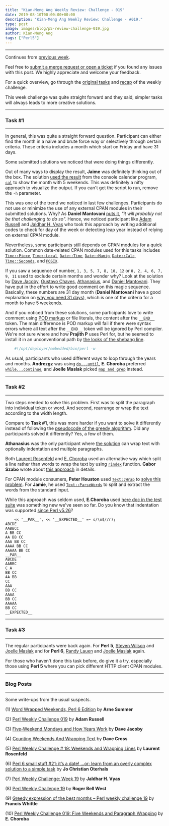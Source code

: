 ```yaml
---
title: "Kian-Meng Ang Weekly Review: Challenge - 019"
date: 2019-08-10T00:00:00+00:00
description: "Kian-Meng Ang Weekly Review: Challenge - #019."
type: post
image: images/blog/p5-review-challenge-019.jpg
author: Kian-Meng Ang
tags: ["Perl5"]
---
```

***
Continues from [previous week](/blog/review-challenge-018/).

Feel free to [submit a merge request or open a ticket](https://github.com/manwar/perlweeklychallenge) if you found any issues with this post. We highly appreciate and welcome your feedback.

For a quick overview, go through the [original tasks](/blog/perl-weekly-challenge-019/) and [recap](/blog/recap-challenge-019/) of the weekly challenge.

This week challenge was quite straight forward and they said, simpler tasks will always leads to more creative solutions.

***
### Task #1
***

In general, this was quite a straight forward question. Participant can either find the month in a naive and brute force way or selectively through certain criteria. These criteria includes a month which start on Friday and have 31 days.

Some submitted solutions we noticed that were doing things differently.

Out of many ways to display the result, **Jaime** was definitely thinking out of the box. The solution [used the result](https://github.com/manwar/perlweeklychallenge-club/blob/master/challenge-019/jaime/perl5/ch-1.pl) from the console calendar program, [`cal`](https://en.wikipedia.org/wiki/Cal_(Unix)) to show the month with 5 weekends. This was definitely a nifty approach to visualize the output. If you can't get the script to run, remove the `-h` parameter.

This was one of the trend we noticed in last few challenges. Participants do not use or minimize the use of any external CPAN modules in their submitted solutions. Why? As **Daniel Mantovani** [puts it](https://github.com/manwar/perlweeklychallenge-club/blob/master/challenge-019/daniel-mantovani/perl5/ch-1.pl), _"it will probably not be that challenging to do so"._ Hence, we noticed participant like [Adam Russell](https://github.com/manwar/perlweeklychallenge-club/blob/master/challenge-019/adam-russell/perl5/ch-1.pl) and [Jaldhar H. Vyas](https://github.com/manwar/perlweeklychallenge-club/blob/master/challenge-019/jaldhar-h-vyas/perl5/ch-1.pl) who took this approach by writing additional codes to check for day of the week or detecting leap year instead of relying on external CPAN module.

Nevertheless, some participants still depends on CPAN modules for a quick solution. Common date-related CPAN modules used for this tasks includes [`Time::Piece`](https://metacpan.org/pod/Time::Piece), [`Time::Local`](https://metacpan.org/pod/Time::Local), [`Date::Time`](https://metacpan.org/pod/Date::Time), [`Date::Manip`](https://metacpan.org/pod/Date::Manip), [`Date::Calc`](https://metacpan.org/pod/Date::Calc), [`Time::Seconds`](https://metacpan.org/pod/Time::Seconds), and [`POSIX`](https://metacpan.org/pod/POSIX).

If you saw a sequence of number, `1, 3, 5, 7, 8, 10, 12` or `0, 2, 4, 6, 7, 9, 11` used to exclude certain months and wonder why? Look at the solution by [Dave Jacoby](https://github.com/manwar/perlweeklychallenge-club/blob/master/challenge-019/dave-jacoby/perl5/ch-1.pl), [Gustavo Chaves](https://github.com/manwar/perlweeklychallenge-club/blob/master/challenge-019/gustavo-chaves/perl5/ch-1.pl), [Athanasius](https://github.com/manwar/perlweeklychallenge-club/blob/master/challenge-019/athanasius/perl5/ch-1.pl), and [Daniel Mantovani](https://github.com/manwar/perlweeklychallenge-club/blob/master/challenge-019/daniel-mantovani/perl5/ch-1.pl). They have put in the effort to write good comment on this magic sequence. Basically, these numbers are 31 day month (**Daniel Mantovani** have a good explanation on [why you need 31 days](https://github.com/manwar/perlweeklychallenge-club/blob/master/challenge-019/daniel-mantovani/perl5/ch-1.pl)), which is one of the criteria for a month to have 5 weekends.

And if you noticed from these solutions, some participants love to write comment using [POD markup](https://perldoc.perl.org/perlpod.html) or file literals, the content after the [`__END__`](https://perldoc.perl.org/functions/__END__.html) token. The main difference is POD markup will fail if there were syntax errors where all text after the `__END__` token will be ignored by Perl compiler. We're not sure where and how **Prajith P** uses Perl for, but he seemed to install it in an unconventional path by [the looks of the shebang line](https://github.com/manwar/perlweeklychallenge-club/blob/master/challenge-019/prajith-p/perl5/ch-1.pl).

```perl
    #!/opt/deployer/embedded/bin/perl -w
```

As usual, participants who used different ways to loop through the years and months. **Andrezgz** was using [`do...until`](https://github.com/manwar/perlweeklychallenge-club/blob/master/challenge-019/andrezgz/perl5/ch-1.pl), **E. Choroba** preferred [`while...continue`](https://github.com/manwar/perlweeklychallenge-club/blob/master/challenge-019/e-choroba/perl5/ch-1.pl), and **Joelle Maslak** picked [`map and grep`](https://github.com/manwar/perlweeklychallenge-club/blob/master/challenge-019/joelle-maslak/perl5/ch-1.pl) instead.

***
### Task #2
***

Two steps needed to solve this problem. First was to split the paragraph into individual token or word. And second, rearrange or wrap the text according to
the width length.

Compare to **Task #1**, this was more harder if you want to solve it differently instead of following the [pseudocode of the greedy algorithm](https://en.wikipedia.org/wiki/Line_wrap_and_word_wrap#Minimum_number_of_lines). Did any participants solved it differently? Yes, a few of them.

**Athanasius** was the only participant where [the solution](https://github.com/manwar/perlweeklychallenge-club/blob/master/challenge-019/athanasius/perl5/ch-2.pl) can wrap text with optionally indentation and multiple paragraphs.

Both [Laurent Rosenfeld](https://github.com/manwar/perlweeklychallenge-club/blob/master/challenge-019/laurent-rosenfeld/perl5/ch-2.pl) and [E. Choroba](https://github.com/manwar/perlweeklychallenge-club/blob/master/challenge-019/e-choroba/perl5/ch-2.pl) used an alternative way which split a line rather than words to wrap the text by using [`rindex`](https://perldoc.perl.org/functions/rindex.html) function. **Gabor Szabo** wrote about [this approach](https://perlmaven.com/break-lines-with-max-width) in details.

For CPAN module consumers, **Peter Houston** used [`Text::Wrap`](https://metacpan.org/pod/Text::Wrap) to [solve this problem](https://github.com/manwar/perlweeklychallenge-club/blob/master/challenge-019/pete-houston/perl5/ch-2.pl). For **Jamie**, he used [`Text::ParseWords`](https://perldoc.perl.org/Text/ParseWords.html) to split and extract the words from the standard input.

While this approach was seldom used, **E.Choroba** used [here doc in the test suite](https://github.com/manwar/perlweeklychallenge-club/blob/master/challenge-019/e-choroba/perl5/ch-2.pl) was something new we've seen so far. Do you know that indentation was supported [since Perl v5.26](https://www.effectiveperlprogramming.com/2016/12/strip-leading-spaces-from-here-docs-with-v5-26/)?

        << '__PAR__', << '__EXPECTED__' =~ s/\n$//r);
    ABCDE
    AABBCC
    A BB CC
    AA BB CC
    AAA BB CC
    AAAA BB CC
    AAAAA BB CC
    __PAR__
    ABCDE
    AABBC
    C A
    BB CC
    AA BB
    CC
    AAA
    BB CC
    AAAA
    BB CC
    AAAAA
    BB CC
    __EXPECTED__

***
### Task #3
***

The regular participants were back again. For **Perl 5**, [Steven Wilson](https://github.com/manwar/perlweeklychallenge-club/blob/master/challenge-019/steven-wilson/perl5/ch-3.pl) and [Joelle Maslak](https://github.com/manwar/perlweeklychallenge-club/blob/master/challenge-019/joelle-maslak/perl5/ch-3.pl) and for **Perl 6**, [Randy Lauen](https://github.com/manwar/perlweeklychallenge-club/blob/master/challenge-019/randy-lauen/perl6/ch-3.p6) and [Joelle Maslak](https://github.com/manwar/perlweeklychallenge-club/blob/master/challenge-019/joelle-maslak/perl6/ch-3.p6) again.

For those who haven't done this task before, do give it a try, especially those using **Perl 5** where you can pick different HTTP client CPAN modules.

***
### Blog Posts
***

Some write-ups from the usual suspects.

(1) [Word Wrapped Weekends, Perl 6 Edition](https://perl6.eu/word-wrapped-weekends.html) by **Arne Sommer**

(2) [Perl Weekly Challenge 019](https://adamcrussell.livejournal.com/6221.html) by **Adam Russell**

(3) [Five-Weekend Mondays and How Years Work](https://jacoby.github.io/2019/07/31/fiveweekend-mondays-and-how-years-work.html) by **Dave Jacoby**

(4) [Counting Weekends And Wrapping Text](https://perlhacks.com/2019/08/counting-weekends-and-wrapping-text/) by **Dave Cross**

(5) [Perl Weekly Challenge # 19: Weekends and Wrapping Lines](http://blogs.perl.org/users/laurent_r/2019/07/perl-weekly-challenge-19-weekends-and-wrapping-lines.html) by **Laurent Rosenfeld**

(6) [Perl 6 small stuff #21: it’s a date! …or: learn from an overly complex solution to a simple task](https://medium.com/@jcoterhals/perl-6-small-stuff-21-its-a-date-or-learn-from-an-overly-complex-solution-to-a-simple-task-cf469252724f) by **Jo Christian Oterhals**

(7) [Perl Weekly Challenge: Week 19](https://www.braincells.com/perl/2019/08/perl_weekly_challenge_week_19.html) by **Jaldhar H. Vyas**

(8) [Perl Weekly Challenge 19](https://blog.firedrake.org/archive/2019/08/Perl_Weekly_Challenge_19.html) by **Roger Bell West**

(9) [Greedy expression of the best months – Perl weekly challenge 19](https://rage.powered.ninja/2019/07/29/best-months.html) by **Francis Whittle**

(10) [Perl Weekly Challenge 019: Five Weekends and Paragraph Wrapping](http://blogs.perl.org/users/e_choroba/2019/08/perl-weekly-challenge-019-five-weekends-and-paragraph-wrapping.html) by **E. Choroba**
